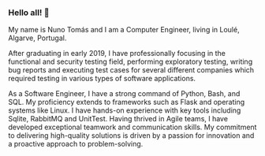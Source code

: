 ### Hello all! 👋

<!--
**NunoTomas83/NunoTomas83** is a ✨ _special_ ✨ repository because its `README.md` (this file) appears on your GitHub profile.


Here are some ideas to get you started:

- 🔭 I’m currently working on ...
- 🌱 I’m currently learning ...
- 👯 I’m looking to collaborate on ...
- 🤔 I’m looking for help with ...
- 💬 Ask me about ...
- 📫 How to reach me: ...
- 😄 Pronouns: ...
- ⚡ Fun fact: ...
-->


My name is Nuno Tomás and I am a Computer Engineer, living in Loulé, Algarve, Portugal.

After graduating in early 2019, I have professionally focusing in the functional and security testing field, performing exploratory testing, writing bug reports and executing test cases for several different companies which required testing in various types of software applications.

As a Software Engineer, I have a strong command of Python, Bash, and SQL. My proficiency extends to frameworks such as Flask and operating systems like Linux. I have hands-on experience with key tools including Sqlite, RabbitMQ and UnitTest. Having thrived in Agile teams, I have developed exceptional teamwork and communication skills. My commitment to delivering high-quality solutions is driven by a passion for innovation and a proactive approach to problem-solving.


